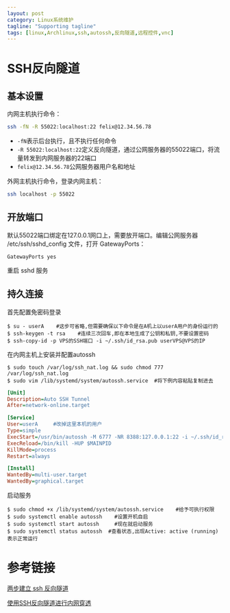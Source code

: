 ```yaml
---
layout: post
category: Linux系统维护
tagline: "Supporting tagline"
tags: [linux,Archlinux,ssh,autossh,反向隧道,远程控件,vnc]
---
```


# SSH反向隧道



## 基本设置

内网主机执行命令：

```sh
ssh -fN -R 55022:localhost:22 felix@12.34.56.78
```

- `-fN`表示后台执行，且不执行任何命令
- `-R 55022:localhost:22`定义反向隧道，通过公网服务器的55022端口，将流量转发到内网服务器的22端口
- `felix@12.34.56.78`公网服务器用户名和地址

外网主机执行命令，登录内网主机：

```sh
ssh localhost -p 55022
```

## 开放端口

默认55022端口绑定在127.0.0.1网口上，需要放开端口。编辑公网服务器 /etc/ssh/sshd_config 文件，打开 GatewayPorts：

```
GatewayPorts yes
```

重启 sshd 服务

## 持久连接

首先配置免密码登录

```shell
$ su - userA    #这步可省略,但需要确保以下命令是在A机上以userA用户的身份运行的
$ ssh-keygen -t rsa    #连续三次回车,即在本地生成了公钥和私钥,不要设置密码
$ ssh-copy-id -p VPS的SSH端口 -i ~/.ssh/id_rsa.pub userVPS@VPS的IP
```

在内网主机上安装并配置autossh

```shell
$ sudo touch /var/log/ssh_nat.log && sudo chmod 777 /var/log/ssh_nat.log
$ sudo vim /lib/systemd/system/autossh.service  #将下例内容粘贴复制进去
```

```ini
[Unit]
Description=Auto SSH Tunnel
After=network-online.target

[Service]
User=userA     #改掉这里本机的用户
Type=simple
ExecStart=/usr/bin/autossh -M 6777 -NR 8388:127.0.0.1:22 -i ~/.ssh/id_rsa userVPS@VPS的IP -p VPS的SSH端口 >> /var/log/ssh_nat.log 2>&1 &
ExecReload=/bin/kill -HUP $MAINPID
KillMode=process
Restart=always

[Install]
WantedBy=multi-user.target
WantedBy=graphical.target
```

启动服务

```shell
$ sudo chmod +x /lib/systemd/system/autossh.service    #给予可执行权限
$ sudo systemctl enable autossh    #设置开机自启
$ sudo systemctl start autossh     #现在就启动服务
$ sudo systemctl status autossh  #查看状态,出现Active: active (running)表示正常运行
```



# 参考链接
[两步建立 ssh 反向隧道](http://www.cnblogs.com/nashiyue/p/5233782.html)

[使用SSH反向隧道进行内网穿透](http://www.tuicool.com/articles/fMRniq)



